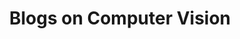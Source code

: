 ---
type: category
type: category
layout: archive
author_profile: true
permalink: /categories/cv
taxonomy: Computer Vision
title: Blogs on Computer Vision
header:
  og_image: /assets/images/website_feature_image.png
  overlay_image: /assets/images/nighthawks.png
  caption: Copyright © Edward Hopper
---